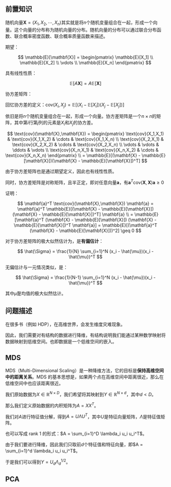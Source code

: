 ## 前置知识

随机向量$\mathbf{X} = (X_1, X_2, \cdots, X_n)$其实就是将$n$个随机变量组合在一起，形成一个向量。这个向量的分布称为随机向量的分布。随机向量的分布可以通过联合分布函数、联合概率密度函数、联合概率质量函数来描述。

期望：

$$
\mathbb{E}[\mathbf{X}] = \begin{pmatrix}
\mathbb{E}[X_1] \\
\mathbb{E}[X_2] \\
\vdots \\
\mathbb{E}[X_n]
\end{pmatrix}
$$

具有线性性质：

$$
\mathbb{E}[A\mathbf{X}] = A\mathbb{E}[\mathbf{X}]
$$

协方差矩阵：

回忆协方差的定义：$\text{cov}(X_i,X_j) = \mathbb{E}[(X_i - \mathbb{E}[X_i])(X_j - \mathbb{E}[X_j])]$

依旧是将$n$个随机变量组合在一起，形成一个向量。协方差矩阵是一个$n \times n$的矩阵，其中第$i$行第$j$列的元素是$X_i$和$X_j$的协方差。

$$
\text{cov}(\mathbf{X},\mathbf{X}) = \begin{pmatrix}
\text{cov}(X_1,X_1) & \text{cov}(X_1,X_2) & \cdots & \text{cov}(X_1,X_n) \\
\text{cov}(X_2,X_1) & \text{cov}(X_2,X_2) & \cdots & \text{cov}(X_2,X_n) \\
\vdots & \vdots & \ddots & \vdots \\
\text{cov}(X_n,X_1) & \text{cov}(X_n,X_2) & \cdots & \text{cov}(X_n,X_n)
\end{pmatrix} \\
= \mathbb{E}[(\mathbf{X} - \mathbb{E}[\mathbf{X}])(\mathbf{X} - \mathbb{E}[\mathbf{X}])^T]
$$

由于协方差矩阵也是通过期望定义，因此也有线性性质。

同时，协方差矩阵是对称矩阵，且半正定，即对任意向量$\mathbf{a}$，有$\mathbf{a}^T \text{cov}(\mathbf{X},\mathbf{X}) \mathbf{a} \geq 0$

证明：

$$
\mathbf{a}^T \text{cov}(\mathbf{X},\mathbf{X}) \mathbf{a} = \mathbf{a}^T \mathbb{E}[(\mathbf{X} - \mathbb{E}[\mathbf{X}])(\mathbf{X} - \mathbb{E}[\mathbf{X}])^T] \mathbf{a} \\
= \mathbb{E}[\mathbf{a}^T (\mathbf{X} - \mathbb{E}[\mathbf{X}]) (\mathbf{X} - \mathbb{E}[\mathbf{X}])^T \mathbf{a}] = \mathbb{E}[(\mathbf{a}^T (\mathbf{X} - \mathbb{E}[\mathbf{X}]))^2] \geq 0
$$

对于协方差矩阵的极大似然估计为，是**有偏估计**：

$$
\hat{\Sigma} = \frac{1}{N} \sum_{i=1}^N (x_i - \hat{\mu})(x_i - \hat{\mu})^T
$$

无偏估计与一元情况类似，是：

$$
\hat{\Sigma} = \frac{1}{N-1} \sum_{i=1}^N (x_i - \hat{\mu})(x_i - \hat{\mu})^T
$$

其中$\hat{\mu}$是均值的极大似然估计。

## 问题描述

在很多书（例如 HDP），在高维世界，会发生维度灾难现象。

因此，我们需要对有结构的数据进行降维，有结构说明我们能通过某种数学映射将数据映射到低维空间。也即数据是一个低维空间的嵌入。

## MDS

MDS（Multi-Dimensional Scaling）是一种降维方法，它的目标是**保持高维空间中的距离关系**。MDS 的基本思想是，如果两个点在高维空间中距离很近，那么在低维空间中也应该距离很近。

我们原始数据为$X \in \mathbb{R}^{N \times D}$，我们希望将其映射到$Y \in \mathbb{R}^{N \times d}$，其中$d < D$。

那么我们定义原始数据的内积矩阵为$A = XX^T$。

我们对$A$进行特征值分解，得到$A = U \Lambda U^T$，其中$U$是特征向量矩阵，$\Lambda$是特征值矩阵。

也可以写成 rank 1 的形式：$A = \sum_{i=1}^D \lambda_i u_i u_i^T$。

由于我们要进行降维，因此我们只取前$d$个特征值和特征向量，即$A = \sum_{i=1}^d \lambda_i u_i u_i^T$。

于是我们可以得到$Y = U_d \Lambda_d^{1/2}$。

## PCA
